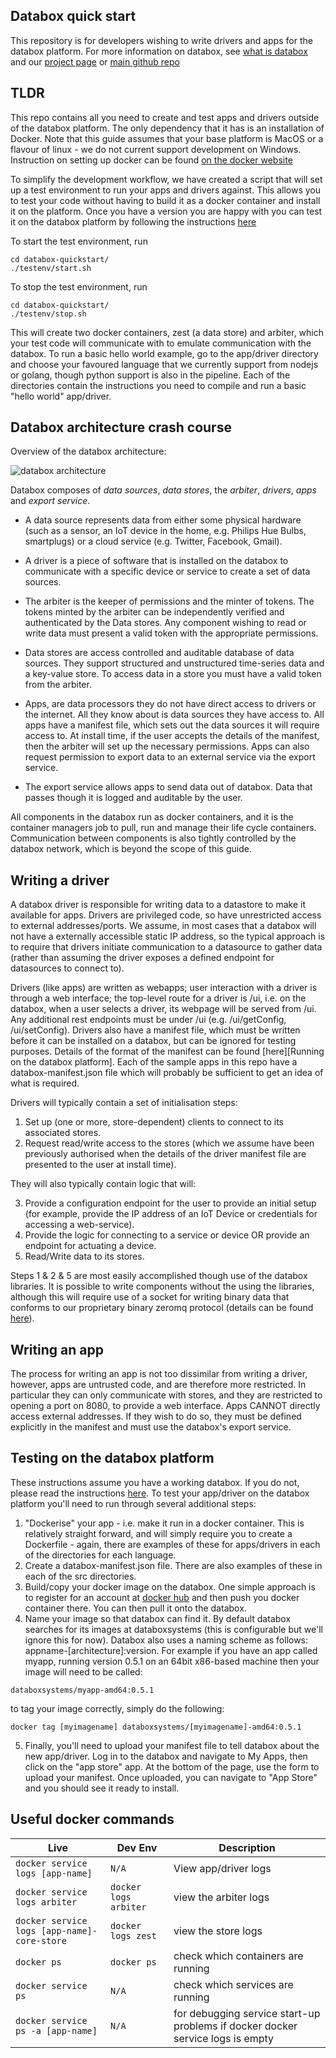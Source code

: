 ## Databox quick start

This repository is for developers wishing to write drivers and apps for the databox platform.  For more information on databox, see [what is databox](https://github.com/me-box/databox/blob/master/documents/what-is-databox.md) and our [project page](http://www.databoxproject.uk/) or [main github repo](https://github.com/me-box/databox)

## TLDR

This repo contains all you need to create and test apps and drivers outside of the databox platform.  The only dependency that it has is an installation of Docker.  Note that this guide assumes that your base platform is MacOS or a flavour of linux - we do not current support development on Windows. Instruction on setting up docker can be found [on the docker website](https://docs.docker.com/install/#supported-platforms)

To simplify the development workflow, we have created a script that will set up a test environment to run your apps and drivers against. This allows you to test your code without having to build it as a docker container and install it on the platform.  Once you have a version you are happy with you can test it on the databox platform by following the instructions [here](#testing-on-the-databox-platform)

To start the test environment, run
```
cd databox-quickstart/
./testenv/start.sh
```

To stop the test environment, run
```
cd databox-quickstart/
./testenv/stop.sh
```

This will create two docker containers, zest (a data store) and arbiter, which your test code will communicate with to emulate communication with the databox.  To run a basic hello world example, go to the app/driver directory and choose your favoured language that we currently support from nodejs or golang, though python support is also in the pipeline. Each of the directories contain the instructions you need to compile and run a basic "hello world" app/driver.

## Databox architecture crash course

Overview of the databox architecture:

![databox architecture](https://github.com/tlodge/databox-sdk-tutorial/blob/master/images/overview/databoxoverview.svg)

Databox composes of *data sources*, *data stores*, the *arbiter*, *drivers*, *apps* and *export service*.

* A data source represents data from either some physical hardware (such as a sensor, an IoT device in the home, e.g. Philips Hue Bulbs, smartplugs) or a cloud service (e.g. Twitter, Facebook, Gmail).

* A driver is a piece of software that is installed on the databox to communicate with a specific device or service to create a set of data sources.

* The arbiter is the keeper of permissions and the minter of tokens. The tokens minted by the arbiter can be independently verified and authenticated by the Data stores. Any component wishing to read or write data must present a valid token with the appropriate permissions.

* Data stores are access controlled and auditable database of data sources. They support structured and unstructured time-series data and a key-value store. To access data in a store you must have a valid token from the arbiter.

* Apps, are data processors they do not have direct access to drivers or the internet. All they know about is data sources they have access to. All apps have a manifest file, which sets out the data sources it will require access to. At install time, if the user accepts the details of the manifest, then the arbiter will set up the necessary permissions. Apps can also request permission to export data to an external service via the export service.

* The export service allows apps to send data out of databox. Data that passes though it is logged and auditable by the user.

All components in the databox run as docker containers, and it is the container managers job to pull, run and manage their life cycle containers. Communication between components is also tightly controlled by the databox network, which is beyond the scope of this guide.

## Writing a driver

A databox driver is responsible for writing data to a datastore to make it available for apps.  Drivers are privileged code, so have unrestricted access to external addresses/ports.  We assume, in most cases that a databox will not have a externally accessible static IP address, so the typical approach is to require that drivers initiate communication to a datasource to gather data (rather than assuming the driver exposes a defined endpoint for datasources to connect to).

Drivers (like apps) are written as webapps; user interaction with a driver is through a web interface; the top-level route for a driver is /ui, i.e. on the databox, when a user selects a driver, its webpage will be served from /ui.  Any additional rest endpoints must be under /ui (e.g. /ui/getConfig, /ui/setConfig).  Drivers also have a manifest file, which must be written before it can be installed on a databox, but can be ignored for testing purposes. Details of the format of the manifest can be found [here][Running on the databox platform].  Each of the sample apps in this repo have a databox-manifest.json file which will probably be sufficient to get an idea of what is required.

Drivers will typically contain a set of initialisation steps:

1. Set up (one or more, store-dependent) clients to connect to its associated stores.
2. Request read/write access to the stores (which we assume have been previously authorised when the details of the driver manifest file are presented to the user at install time).

They will also typically contain logic that will:

3.  Provide a configuration endpoint for the user to provide an initial setup (for example, provide the IP address of an IoT Device or credentials for accessing a web-service).
4.  Provide the logic for connecting to a service or device OR provide an endpoint for actuating a device.
5.  Read/Write data to its stores.

Steps 1 & 2 & 5 are most easily accomplished though use of the databox libraries.  It is possible to write components without the using the libraries, although this will require use of a socket for writing binary data that conforms to our proprietary binary zeromq protocol (details can be found [here](https://me-box.github.io/zestdb/)).

## Writing an app

The process for writing an app is not too dissimilar from writing a driver, however, apps are untrusted code, and are therefore more restricted.  In particular they can only communicate with stores, and they are restricted to opening a port on 8080, to provide a web interface. Apps CANNOT directly access external addresses.  If they wish to do so, they must be defined explicitly in the manifest and must use the databox's export service.

## Testing on the databox platform

These instructions assume you have a working databox.  If you do not, please read the instructions [here](https://github.com/me-box/databox). To test your app/driver on the databox platform you'll need to run through several additional steps:

1. "Dockerise" your app - i.e. make it run in a docker container.  This is relatively straight forward, and will simply require you to create a Dockerfile - again, there are examples of these for apps/drivers in each of the directories for each language.
2. Create a databox-manifest.json file.  There are also examples of these in each of the src directories.
3. Build/copy your docker image on the databox.  One simple approach is to register for an account at [docker hub](https://hub.docker.com/) and then push you docker container there.  You can then pull it onto the databox.
4. Name your image so that databox can find it.  By default databox searches for its images at databoxsystems (this is configurable but we'll ignore this for now).  Databox also uses a naming scheme as follows: appname-[architecture]:version. For example if you have an app called myapp, running version 0.5.1 on an 64bit x86-based machine then your image will need to be called:

```
databoxsystems/myapp-amd64:0.5.1
```

to tag your image correctly, simply do the following:

```
docker tag [myimagename] databoxsystems/[myimagename]-amd64:0.5.1
```

5.  Finally, you'll need to upload your manifest file to tell databox about the new app/driver.  Log in to the databox and navigate to My Apps, then click on the "app store" app.  At the bottom of the page, use the form to upload your manifest.  Once uploaded, you can navigate to "App Store" and you should see it ready to install.

## Useful docker commands

| Live | Dev Env | Description |
| --- | --- | --- |
| `docker service logs [app-name] ` | `N/A` | View app/driver logs |
| `docker service logs arbiter` | `docker logs arbiter` | view the arbiter logs|
| `docker service logs [app-name]-core-store` | `docker logs zest` | view the store logs|
| `docker ps` | `docker ps` | check which containers are running|
| `docker service ps` | `N/A` | check which services are running|
| `docker service ps -a [app-name] ` | `N/A` | for debugging service start-up problems if docker docker service logs is empty|
